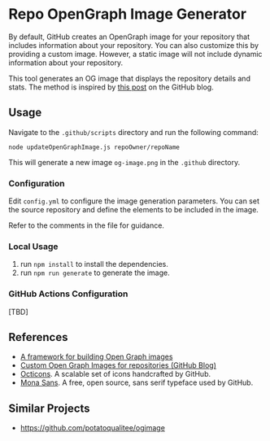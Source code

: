 # Repo OpenGraph Image Generator

By default, GitHub creates an OpenGraph image for your repository that includes information about your repository. You can also customize this by providing a custom image. However, a static image will not include dynamic information about your repository.

This tool generates an OG image that displays the repository details and stats. The method is inspired by [this post](https://github.blog/open-source/git/framework-building-open-graph-images/) on the GitHub blog.

## Usage

Navigate to the `.github/scripts` directory and run the following command:

```
node updateOpenGraphImage.js repoOwner/repoName
```

This will generate a new image `og-image.png` in the `.github` directory.

### Configuration

Edit `config.yml` to configure the image generation parameters. You can set the source repository and define the elements to be included in the image.

Refer to the comments in the file for guidance.

### Local Usage

1. run `npm install` to install the dependencies.
2. run `npm run generate` to generate the image.

### GitHub Actions Configuration

[TBD]

## References

- [A framework for building Open Graph images](https://github.blog/open-source/git/framework-building-open-graph-images/)
- [Custom Open Graph Images for repositories (GitHub Blog)](https://github.blog/news-insights/product-news/custom-open-graph-images-for-repositories/)
- [Octicons](https://primer.style/foundations/icons). A scalable set of icons handcrafted by GitHub.
- [Mona Sans](https://github.com/github/mona-sans). A free, open source, sans serif typeface used by GitHub.

## Similar Projects

- https://github.com/potatoqualitee/ogimage